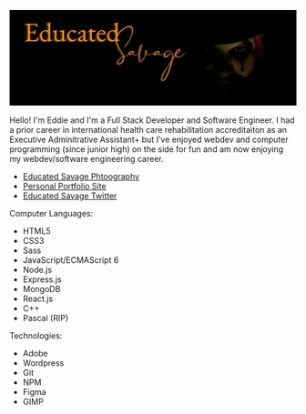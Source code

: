 ![Banner on Github for EducatedSavage](GithubBanner.jpg?raw=true)

Hello! I'm Eddie and I'm a Full Stack Developer and Software Engineer. I had a prior career in international health care rehabilitation accreditaiton as an Executive Adminitrative Assistant+ but I've enjoyed webdev and computer programming (since junior high) on the side for fun and am now enjoying my webdev/software engineering career. 


- [Educated Savage Phtoography](http://www.EducatedSavage.com)
- [Personal Portfolio Site](http://www.CharleneSlimp.com)
- [Educated Savage Twitter](http://www.Twitter.com/EducatedSavge)

Computer Languages:
- HTML5
- CSS3
- Sass
- JavaScript/ECMAScript 6
- Node.js
- Express.js
- MongoDB
- React.js
- C++
- Pascal (RIP)

Technologies:
- Adobe
- Wordpress
- Git
- NPM
- Figma
- GIMP



<!---
EddieSavageOG/EddieSavageOG is a ✨ special ✨ repository because its `README.md` (this file) appears on your GitHub profile.
You can click the Preview link to take a look at your changes.
--->
